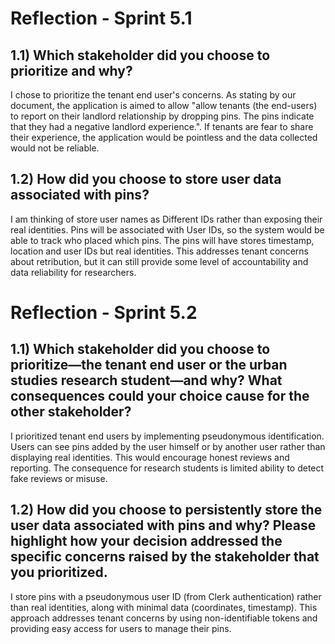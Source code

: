 # Reflection - Sprint 5.1

## 1.1) Which stakeholder did you choose to prioritize and why?

I chose to prioritize the tenant end user's concerns. As stating by our document,
the application is aimed to allow "allow tenants (the end-users) to report on their landlord 
relationship by dropping pins. The pins indicate that they had a negative landlord experience.". 
If tenants are fear to share their experience, the application would be pointless and the data 
collected would not be reliable.

## 1.2) How did you choose to store user data associated with pins?

I am thinking of store user names as Different IDs rather than exposing their real identities.
Pins will be associated with User IDs, so the system would be able to track who placed which pins.
The pins will have stores timestamp, location and user IDs but real identities. 
This addresses tenant concerns about retribution, but it can still provide some level of 
accountability and data reliability for researchers.

# Reflection - Sprint 5.2

## 1.1) Which stakeholder did you choose to prioritize—the tenant end user or the urban studies research student—and why? What consequences could your choice cause for the other stakeholder?
I prioritized tenant end users by implementing pseudonymous identification. Users can see pins added
by the user himself or by another user rather than displaying real identities. This would encourage 
honest reviews and reporting.
The consequence for research students is limited ability to detect fake reviews or misuse.

## 1.2) How did you choose to persistently store the user data associated with pins and why? Please highlight how your decision addressed the specific concerns raised by the stakeholder that you prioritized.
I store pins with a pseudonymous user ID (from Clerk authentication) rather than real identities, 
along with minimal data (coordinates, timestamp). This approach addresses tenant concerns by using 
non-identifiable tokens and providing easy access for users to manage their pins.